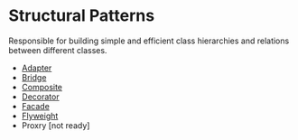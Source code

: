# Structural Patterns
Responsible for building simple and efficient class hierarchies and relations between different classes.
* [Adapter](https://github.com/ilyabulychev/DESIGN-PATTERNS/tree/master/DESIGN-PATTERNS/STRUCTURAL/Adapter)
* [Bridge](https://github.com/ilyabulychev/DESIGN-PATTERNS/tree/master/DESIGN-PATTERNS/STRUCTURAL/Bridge)
* [Composite](https://github.com/ilyabulychev/DESIGN-PATTERNS/tree/master/DESIGN-PATTERNS/STRUCTURAL/Composite)
* [Decorator](https://github.com/ilyabulychev/DESIGN-PATTERNS/tree/master/DESIGN-PATTERNS/STRUCTURAL/Decorator)
* [Facade](https://github.com/ilyabulychev/DESIGN-PATTERNS/tree/master/DESIGN-PATTERNS/STRUCTURAL/Facade)
* [Flyweight](https://github.com/ilyabulychev/DESIGN-PATTERNS/tree/master/DESIGN-PATTERNS/STRUCTURAL/Flyweight)
* Proxry  [not ready]
